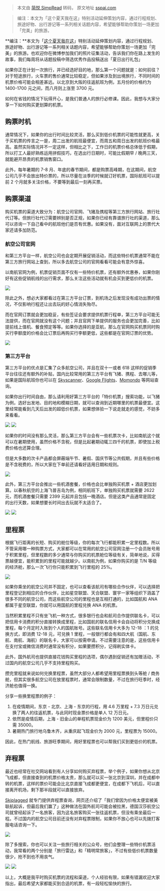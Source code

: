 > 本文由 [简悦 SimpRead](http://ksria.com/simpread/) 转码， 原文地址 [sspai.com](https://sspai.com/post/83081)

> 编注：本文为「这个夏天我在这」特别活动延伸策划内容，通过行程规划、旅途好物、出行游记等一系列相关话题内容，希望能够帮助你策划一场更加「完美」的旅游。

**编注：**本文为「[这个夏天我在这](https://weibo.com/1914010467/NilWLhPtr)」特别活动延伸策划内容，通过行程规划、旅途好物、出行游记等一系列相关话题内容，希望能够帮助你策划一场更加「完美」的旅游。也欢迎你在微博参加我们的照片征集活动，告诉我们你在路上发生的故事，我们每周将从话题投稿中筛选优秀作品投稿送出「夏日出行礼包」

如果你正在计划一次旅行，并已经选好目的地，那么第一个问题就是：如何前往？对于短途旅行，火车票的售价通常比较稳定，但如果涉及到出境旅行，不同时间的机票价格可能会相差甚远。以北京到大阪的往返航班为例，五月份的价格约为 1400-1700 元之间，而八月则上涨至 3700 元。

如何在省钱的情况下玩得开心，是我们普通人的旅行必修课。因此，我想与大家分享一下如何购买更划算的机票。

购票时机
----

通常情况下，如果你的出行时间比较灵活，那么买到低价机票的可能性就更高，关于买机票的传言之一是，周二出发的航班最便宜，而周五和周日出发的航班价格最高。虽然实际情况并不一定这样，但相比之下，工作日的机票价格总体低于假期，所以打工人最好熟练运用拼假技巧，在选出行日期时，可能比假期早 / 晚两三天，就能避开昂贵的机票销售窗口。

此外，每年暑期的 7-8 月、年底的春节期间，都是购票高峰期，在这期间，航空公司几乎不会放出特价票的，所以尽量在淡季的时候就订好机票，国际航班可以提前 2 个月就多关注价格，不要等到最后一刻再买票。

购票渠道
----

购买机票的渠道大致分为：航空公司官网、飞猪及携程等第三方旅行网站、旅行社代订等。但旅行社代订需要辨别是否正规，如果你已经有靠谱旅行社的渠道，那么可以咨询一下自己看中的航班他们是否有优惠。如果没有，面对互联网上的票代大家还请多加防范。

### 航空公司官网

和第三方平台一样，航空公司也会定期开展促销活动，而这些特价机票通常不能在第三方旅行网站上查到，所以多去航空公司的官网看看可能会有意外惊喜。

以南航官网为例，机票促销页面不仅有一些特价机票，还有额外优惠券，如果你刚好有这些促销航线的出行需求，那么关注这些活动就有机会买到更低价的机票。

![](https://cdn.sspai.com/editor/u_/ck58sjtb34tda5h6sob0)

除此之外，想必大家都看过在第三方平台订票，到机场之后发现没有成功出票的情况，不仅影响行程还让出去玩的好心情消失殆尽。

而在官网订票就会更加稳妥，有些签证会要求提供机票行程单，第三方平台可能无法提供，而在官网就没有这个问题；并且官网下单提供的服务也会更加完善，比如提前线上值机、餐食预定等等。如果你选择的是亚航，那么在官网购买机票同时购买行李额度的价格会比订票后再购买行李额更低，这些都是在官网订票的优势。

![](https://cdn.sspai.com/editor/u_/ck58sk5b34tdafv46pag)

### 第三方平台

第三方平台的优点是汇集了众多航空公司，并且在双十一或者 618 这样的促销季平台往往还有额外的补贴，国内比较常用的第三方平台有飞猪、携程、去哪儿等，如果是国际航班你也可以在 [Skyscanner](https://sspai.com/link?target=https%3A%2F%2Fwww.skyscanner.com%2F)、[Google Flights](https://sspai.com/link?target=https%3A%2F%2Fwww.google.com%2Fflights%2F)、[Momondo](https://sspai.com/link?target=https%3A%2F%2Fwww.momondo.com%2F) 等网站查询。

如果你出行时间自由，那么请利用好第三方平台的「特价机票」搜索功能，以飞猪为例，选好出发地、目的地和模糊日期，就可以查询到近期哪里的机票最便宜。这里经常能看到几天后出发的超低价机票，如果想体验一下说走就走的感觉，不妨多来看看。

![](https://cdn.sspai.com/2023/09/20/a4bc77fc716c2336bc612d5649f175bb.png) ![](https://cdn.sspai.com/2023/09/20/cc9af37881280df6bde70cb9106eaa21.png)

如果你的时间没有那么灵活，那么第三方平台会有一些机票次卡，比如南航这个就可以在暑期使用，虽然价格不含税，但是比起暑期动辄三四千的机票，即使加上税费价格也还算合理。

但是大多数的次卡产品都会屏蔽端午节、暑假、国庆节等公共假期，并且有些价格是不含税费的，所以大家在下单前还请看好适用日期和规则。

![](https://cdn.sspai.com/editor/u_/ck58sldb34tdabkg93gg)

此外，第三方平台会推出一些机酒套餐，价格也会比单独购买机票 + 酒店更加划算。以春秋航空的上海飞普吉岛为例，相同航班下，单独购买机票就需要 2622 元，而机酒套餐只需要 2399 元起并且包括一晚酒店。但是这类产品通常是固定的出行天数，如果想要长时间出去玩就不太适合了。

![](https://cdn.sspai.com/2023/09/20/1560d4352c8d7b7c5ef9f980cc59036f.jpg) ![](https://cdn.sspai.com/2023/09/20/831145ff74b2e5919845a5cb43b50615.jpg)

里程票
---

根据飞行距离的长短、购买的舱位等级，你的每次飞行都能积累一定里程数。所以不管采用哪一种购票方式，大家都可以在常用的航空公司官网注册一个会员账号用于积累里程，但里程数的多少通常与你购买的机票舱位等级有关，简单地说，买得票越便宜，能积累到的里程可能就越少。以南航为例，如果你购买的是 T/N 等级的经济舱，那么一次飞行你只能积累到飞行里程的 25%。

![](https://cdn.sspai.com/editor/u_/ck58sm5b34tda9cpsff0)

如果你乘坐的航空公司并不固定，也可以查看该航司有哪些合作伙伴，可以选择把里程登记到相应的合作伙伴，比如星空联盟、天合联盟、寰宇一家等组织下涵盖了很多不同的航空公司，而这些航空公司的里程也是互相打通的，比如国航和 ANA 都属于星空联盟，你就可以用国航的里程兑换 ANA 的机票。

当然积累里程不只有坐飞机一种方式，很多银行也会和航司合作提供联名卡，可以把信用卡消费的积分直接转换成里程，比如国航的联名信用卡会自动将积分兑换成里程，每个月定时入账到个人的国航账号。这些联名信用卡大多为 12-18 ：1 的兑换方式，即消费 12-18 元，可兑换 1 里程，一般银行都会有和四大航（国航、东航、南航、海航）的联名卡，大家可以按需申请。不过需要注意的是，这些信用卡在支付宝或微信消费时通常没有积分，如果要攒积分，记得刷实体卡。

此外，国外航司也提供直接花钱购买里程的选项，偶尔遇到促销还有加赠活动，不过国内的航空公司几乎不支持里程购买。

攒完里程就来说如何兑换里程票，虽然大部分人都希望用里程票换到头等舱 / 商务舱，但其实很多航空公司在放里程票时，通常会限制数量，不过在旅行旺季时，经济舱也值得一换。

分享一些换里程票的例子：

1.  在疫情期间，东京 - 北京、上海 - 东京的行程，用 4.6 万里程 + 7.3 万日元兑换了两人的往返机票，与此同时现金票价格是单人 12 万日元。
2.  依然是疫情后期，上海 - 旧金山的单程机票现金价为 1200 美元，但里程价只需 35000。
3.  暑期热门旅行地乌鲁木齐，从重庆起飞现金价为 2000 元，里程票为 15000。

因此，在热门航线、旅游旺季期间，用好里程票也可以帮我们买到更低价的机票。

弃程票
---

最近也经常在社交网站看到有人分享如何购买弃程票，举个例子，如果你想从北京飞成都，但直接查到的机票价格太贵，那么就可以买一张北京到深圳，并在成都中转的机票，这样的票价可能会比北京直接飞成都更便宜，在成都下飞机后，可以直接离开机场，剩下那半段就可以直接放弃。

[Skiplagged](https://sspai.com/link?target=https%3A%2F%2Fskiplagged.com%2F) 就专门提供弃程票查询，网页还介绍了「我们曾因为价格太便宜被美联航起诉，但最后我们赢了」这种做法在国外航司可能会被拉黑，德国汉莎航空公司就曾经起诉了一名旅客，因为这名旅客购买一张往返机票，但没有乘坐最后一程。不过国内的航空公司目前还没有对弃程票限制，如果你不放心也可以先拨打客服电话咨询一下。

![](https://cdn.sspai.com/editor/u_/ck58smlb34tda9cpsffg)

除了多搜索，你也可以关注一些旅行相关的公众号，他们会整理一些特价机票活动，我常看的两个分别是「旅行雷达」和「精明常旅客」，不过有些低价机票数量很少，抢不到也不用丧气。

![](https://cdn.sspai.com/2023/09/20/dc060c8e933677f329c4b9dc7a91551e.png) ![](https://cdn.sspai.com/2023/09/20/b67c7bf29beba17171cc2c0679caf9b1.png)

以上，大概是我平时购买机票的流程和渠道，个人经验有限，如果有错漏欢迎大家指出，最后希望大家都能买到合适的机票，有一段轻松愉快的旅行。